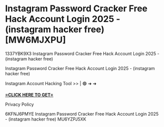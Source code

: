 # Instagram Password Cracker Free Hack Account Login 2025 - (instagram hacker free) [MW6MJXPU]

1337YBK9X3 Instagram Password Cracker Free Hack Account Login 2025 - (instagram hacker free)

Instagram Password Cracker Free Hack Account Login 2025 - (instagram hacker free)

Instagram Account Hacking Tool >> | 🟢 ➜ ➜ 

**[=CLICK HERE TO GET=](https://www.google.com/url?q=https%3A%2F%2Fappbitly.com%2FSCUXe)**

Privacy Policy

 6KFNJ6PMYE Instagram Password Cracker Free Hack Account Login 2025 - (instagram hacker free) MU6YZPJ5XK

